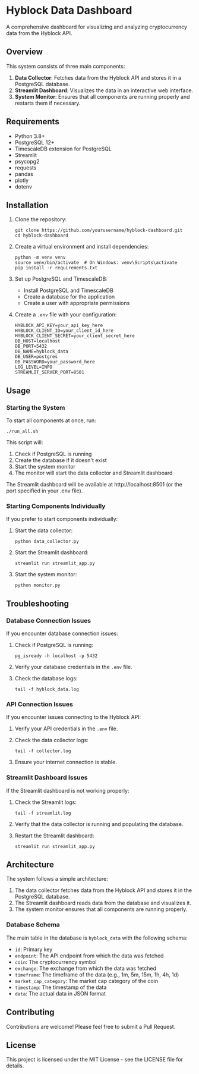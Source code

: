 # Hyblock Data Dashboard

A comprehensive dashboard for visualizing and analyzing cryptocurrency data from the Hyblock API.

## Overview

This system consists of three main components:

1. **Data Collector**: Fetches data from the Hyblock API and stores it in a PostgreSQL database.
2. **Streamlit Dashboard**: Visualizes the data in an interactive web interface.
3. **System Monitor**: Ensures that all components are running properly and restarts them if necessary.

## Requirements

- Python 3.8+
- PostgreSQL 12+
- TimescaleDB extension for PostgreSQL
- Streamlit
- psycopg2
- requests
- pandas
- plotly
- dotenv

## Installation

1. Clone the repository:
   ```
   git clone https://github.com/yourusername/hyblock-dashboard.git
   cd hyblock-dashboard
   ```

2. Create a virtual environment and install dependencies:
   ```
   python -m venv venv
   source venv/bin/activate  # On Windows: venv\Scripts\activate
   pip install -r requirements.txt
   ```

3. Set up PostgreSQL and TimescaleDB:
   - Install PostgreSQL and TimescaleDB
   - Create a database for the application
   - Create a user with appropriate permissions

4. Create a `.env` file with your configuration:
   ```
   HYBLOCK_API_KEY=your_api_key_here
   HYBLOCK_CLIENT_ID=your_client_id_here
   HYBLOCK_CLIENT_SECRET=your_client_secret_here
   DB_HOST=localhost
   DB_PORT=5432
   DB_NAME=hyblock_data
   DB_USER=postgres
   DB_PASSWORD=your_password_here
   LOG_LEVEL=INFO
   STREAMLIT_SERVER_PORT=8501
   ```

## Usage

### Starting the System

To start all components at once, run:

```
./run_all.sh
```

This script will:
1. Check if PostgreSQL is running
2. Create the database if it doesn't exist
3. Start the system monitor
4. The monitor will start the data collector and Streamlit dashboard

The Streamlit dashboard will be available at http://localhost:8501 (or the port specified in your .env file).

### Starting Components Individually

If you prefer to start components individually:

1. Start the data collector:
   ```
   python data_collector.py
   ```

2. Start the Streamlit dashboard:
   ```
   streamlit run streamlit_app.py
   ```

3. Start the system monitor:
   ```
   python monitor.py
   ```

## Troubleshooting

### Database Connection Issues

If you encounter database connection issues:

1. Check if PostgreSQL is running:
   ```
   pg_isready -h localhost -p 5432
   ```

2. Verify your database credentials in the `.env` file.

3. Check the database logs:
   ```
   tail -f hyblock_data.log
   ```

### API Connection Issues

If you encounter issues connecting to the Hyblock API:

1. Verify your API credentials in the `.env` file.

2. Check the data collector logs:
   ```
   tail -f collector.log
   ```

3. Ensure your internet connection is stable.

### Streamlit Dashboard Issues

If the Streamlit dashboard is not working properly:

1. Check the Streamlit logs:
   ```
   tail -f streamlit.log
   ```

2. Verify that the data collector is running and populating the database.

3. Restart the Streamlit dashboard:
   ```
   streamlit run streamlit_app.py
   ```

## Architecture

The system follows a simple architecture:

1. The data collector fetches data from the Hyblock API and stores it in the PostgreSQL database.
2. The Streamlit dashboard reads data from the database and visualizes it.
3. The system monitor ensures that all components are running properly.

### Database Schema

The main table in the database is `hyblock_data` with the following schema:

- `id`: Primary key
- `endpoint`: The API endpoint from which the data was fetched
- `coin`: The cryptocurrency symbol
- `exchange`: The exchange from which the data was fetched
- `timeframe`: The timeframe of the data (e.g., 1m, 5m, 15m, 1h, 4h, 1d)
- `market_cap_category`: The market cap category of the coin
- `timestamp`: The timestamp of the data
- `data`: The actual data in JSON format

## Contributing

Contributions are welcome! Please feel free to submit a Pull Request.

## License

This project is licensed under the MIT License - see the LICENSE file for details. 